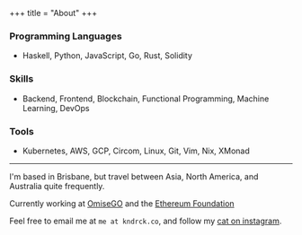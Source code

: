 +++
title = "About"
+++

### Programming Languages
- Haskell, Python, JavaScript, Go, Rust, Solidity

### Skills
- Backend, Frontend, Blockchain, Functional Programming, Machine Learning, DevOps

### Tools
- Kubernetes, AWS, GCP, Circom, Linux, Git, Vim, Nix, XMonad

---

I'm based in Brisbane, but travel between Asia, North America, and Australia quite frequently.

Currently working at [OmiseGO](https://omisego.co) and the [Ethereum Foundation](https://ethereum.org)

Feel free to email me at `me at kndrck.co`, and follow my [cat on instagram](https://instagram.com/mr.miso.oz).
